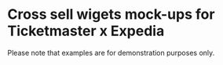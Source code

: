 # Cross sell wigets mock-ups for Ticketmaster x Expedia

Please note that examples are for demonstration purposes only.
